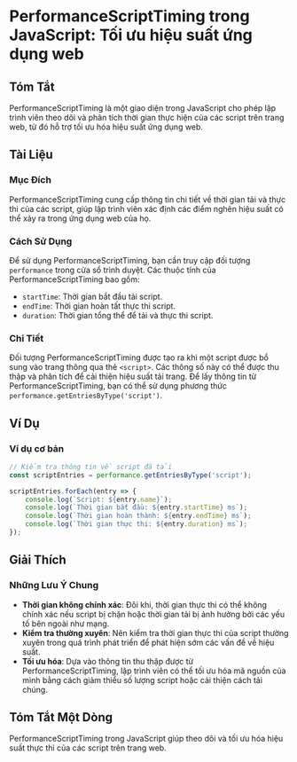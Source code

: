 <!--
Meta Description: # PerformanceScriptTiming trong JavaScript: Tối ưu hiệu suất ứng dụng web ## Tóm Tắt PerformanceScriptTiming là một giao diện trong JavaScript cho phé...
Meta Keywords: script, thời, gian, performancescripttiming, thực
-->

# PerformanceScriptTiming trong JavaScript: Tối ưu hiệu suất ứng dụng web

## Tóm Tắt
PerformanceScriptTiming là một giao diện trong JavaScript cho phép lập trình viên theo dõi và phân tích thời gian thực hiện của các script trên trang web, từ đó hỗ trợ tối ưu hóa hiệu suất ứng dụng web.

## Tài Liệu
### Mục Đích
PerformanceScriptTiming cung cấp thông tin chi tiết về thời gian tải và thực thi của các script, giúp lập trình viên xác định các điểm nghẽn hiệu suất có thể xảy ra trong ứng dụng web của họ.

### Cách Sử Dụng
Để sử dụng PerformanceScriptTiming, bạn cần truy cập đối tượng `performance` trong cửa sổ trình duyệt. Các thuộc tính của PerformanceScriptTiming bao gồm:

- `startTime`: Thời gian bắt đầu tải script.
- `endTime`: Thời gian hoàn tất thực thi script.
- `duration`: Thời gian tổng thể để tải và thực thi script.

### Chi Tiết
Đối tượng PerformanceScriptTiming được tạo ra khi một script được bổ sung vào trang thông qua thẻ `<script>`. Các thông số này có thể được thu thập và phân tích để cải thiện hiệu suất tải trang. Để lấy thông tin từ PerformanceScriptTiming, bạn có thể sử dụng phương thức `performance.getEntriesByType('script')`.

## Ví Dụ
### Ví dụ cơ bản
```javascript
// Kiểm tra thông tin về script đã tải
const scriptEntries = performance.getEntriesByType('script');

scriptEntries.forEach(entry => {
    console.log(`Script: ${entry.name}`);
    console.log(`Thời gian bắt đầu: ${entry.startTime} ms`);
    console.log(`Thời gian hoàn thành: ${entry.endTime} ms`);
    console.log(`Thời gian thực thi: ${entry.duration} ms`);
});
```

## Giải Thích
### Những Lưu Ý Chung
- **Thời gian không chính xác**: Đôi khi, thời gian thực thi có thể không chính xác nếu script bị chặn hoặc thời gian tải bị ảnh hưởng bởi các yếu tố bên ngoài như mạng.
- **Kiểm tra thường xuyên**: Nên kiểm tra thời gian thực thi của script thường xuyên trong quá trình phát triển để phát hiện sớm các vấn đề về hiệu suất.
- **Tối ưu hóa**: Dựa vào thông tin thu thập được từ PerformanceScriptTiming, lập trình viên có thể tối ưu hóa mã nguồn của mình bằng cách giảm thiểu số lượng script hoặc cải thiện cách tải chúng.

## Tóm Tắt Một Dòng
PerformanceScriptTiming trong JavaScript giúp theo dõi và tối ưu hóa hiệu suất thực thi của các script trên trang web.